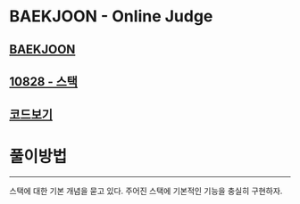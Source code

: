 # BAEKJOON - Online Judge
[BAEKJOON](https://www.swexpertacademy.com)
-------------------------------------------
[10828 - 스택](https://www.acmicpc.net/problem/10828)
-------------------------------------------
[코드보기](https://github.com/kh030728/SW-expert-academy-study-storage/blob/master/kh030728/10828/10828.cpp)
-------------------------------------------
# 풀이방법
-------------------------------------------
스택에 대한 기본 개념을 묻고 있다.
주어진 스택에 기본적인 기능을 충실히 구현하자.
